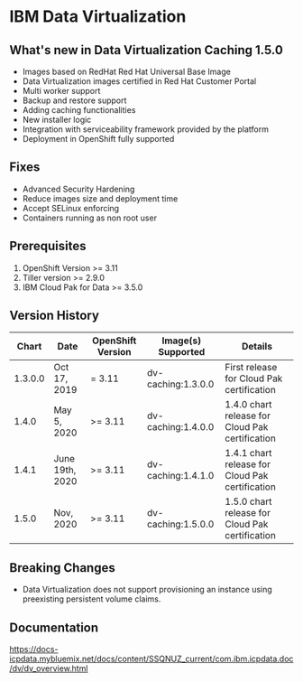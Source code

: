 # IBM Data Virtualization

## What's new in Data Virtualization Caching 1.5.0

* Images based on RedHat Red Hat Universal Base Image
* Data Virtualization images certified in Red Hat Customer Portal 
* Multi worker support
* Backup and restore support 
* Adding caching functionalities
* New installer logic
* Integration with serviceability framework provided by the platform 
* Deployment in OpenShift fully supported

## Fixes

* Advanced Security Hardening 
* Reduce images size and deployment time
* Accept SELinux enforcing 
* Containers running as non root user

## Prerequisites

1. OpenShift Version >= 3.11
1. Tiller version >= 2.9.0
3. IBM Cloud Pak for Data >= 3.5.0

## Version History

| Chart | Date        | OpenShift Version | Image(s) Supported                                        | Details                                                                              |
| ----- | ----------- | --------------- | --------------------------------------------------------- | ------------------------------------------------------------------------------------ |
| 1.3.0.0 | Oct 17, 2019|  = 3.11   | dv-caching:1.3.0.0 | First release for Cloud Pak certification |
| 1.4.0   | May 5, 2020| >= 3.11   | dv-caching:1.4.0.0 | 1.4.0 chart release for Cloud Pak certification |
| 1.4.1   | June 19th, 2020| >= 3.11   | dv-caching:1.4.1.0 | 1.4.1 chart release for Cloud Pak certification |
| 1.5.0   | Nov, 2020| >= 3.11   | dv-caching:1.5.0.0 | 1.5.0 chart release for Cloud Pak certification |

## Breaking Changes

* Data Virtualization does not support provisioning an instance using preexisting persistent volume claims.

## Documentation

https://docs-icpdata.mybluemix.net/docs/content/SSQNUZ_current/com.ibm.icpdata.doc/dv/dv_overview.html
